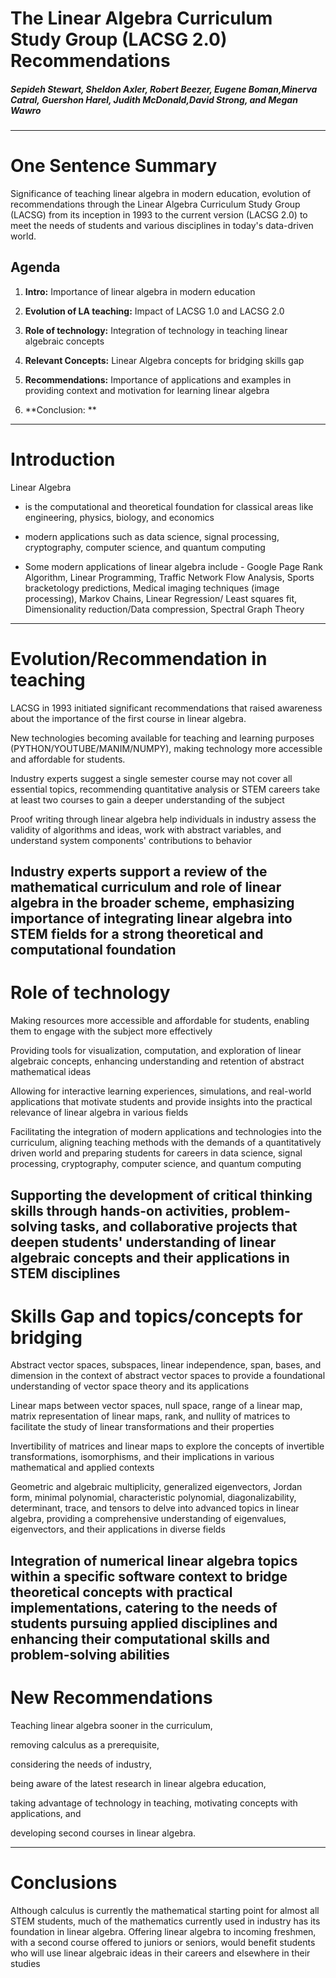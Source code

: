 
# The Linear Algebra Curriculum Study Group (LACSG 2.0) Recommendations
##### Sepideh Stewart, Sheldon Axler, Robert Beezer, Eugene Boman,Minerva Catral, Guershon Harel, Judith McDonald,David Strong, and Megan Wawro
---

# One Sentence Summary

Significance of teaching linear algebra in modern education, evolution of recommendations through the Linear Algebra Curriculum Study Group (LACSG) from its inception in 1993 to the current version (LACSG 2.0) to meet the needs of students and various disciplines in today's data-driven world.

## Agenda
1. **Intro:** Importance of linear algebra in modern education

2. **Evolution of LA teaching:** Impact of LACSG 1.0 and LACSG 2.0 

3. **Role of technology:** Integration of technology in teaching linear algebraic concepts

4. **Relevant Concepts:** Linear Algebra concepts for bridging skills gap

5. **Recommendations:** Importance of applications and examples in providing context and motivation for learning linear algebra

6. **Conclusion: **
---

# Introduction
Linear Algebra  
- is the computational and theoretical foundation for classical areas like engineering, physics, biology, and economics 

- modern applications such as data science, signal processing, cryptography, computer science, and quantum computing

- Some modern applications of linear algebra include - 
 Google Page Rank Algorithm,
 Linear Programming, 
 Traffic Network Flow Analysis, 
 Sports bracketology predictions, 
 Medical imaging techniques (image processing), 
 Markov Chains,
 Linear Regression/ Least squares fit,
 Dimensionality reduction/Data compression,
 Spectral Graph Theory
---

# Evolution/Recommendation in teaching

LACSG in 1993 initiated significant recommendations that raised awareness about the importance of the first course in linear algebra.

New technologies becoming available for teaching and learning purposes (PYTHON/YOUTUBE/MANIM/NUMPY), making technology more accessible and affordable for students.

Industry experts suggest a single semester course may not cover all essential topics, recommending quantitative analysis or STEM careers take at least two courses to gain a deeper understanding of the subject

Proof writing through linear algebra help individuals in industry assess the validity of algorithms and ideas, work with abstract variables, and understand system components' contributions to behavior

Industry experts support a review of the mathematical curriculum and role of linear algebra in the broader scheme, emphasizing importance of integrating linear algebra into STEM fields for a strong theoretical and computational foundation
---

# Role of technology

Making resources more accessible and affordable for students, enabling them to engage with the subject more effectively

Providing tools for visualization, computation, and exploration of linear algebraic concepts, enhancing understanding and retention of abstract mathematical ideas

Allowing for interactive learning experiences, simulations, and real-world applications that motivate students and provide insights into the practical relevance of linear algebra in various fields

Facilitating the integration of modern applications and technologies into the curriculum, aligning teaching methods with the demands of a quantitatively driven world and preparing students for careers in data science, signal processing, cryptography, computer science, and quantum computing

Supporting the development of critical thinking skills through hands-on activities, problem-solving tasks, and collaborative projects that deepen students' understanding of linear algebraic concepts and their applications in STEM disciplines
---

# Skills Gap and topics/concepts for bridging

Abstract vector spaces, subspaces, linear independence, span, bases, and dimension in the context of abstract vector spaces to provide a foundational understanding of vector space theory and its applications

Linear maps between vector spaces, null space, range of a linear map, matrix representation of linear maps, rank, and nullity of matrices to facilitate the study of linear transformations and their properties

Invertibility of matrices and linear maps to explore the concepts of invertible transformations, isomorphisms, and their implications in various mathematical and applied contexts

Geometric and algebraic multiplicity, generalized eigenvectors, Jordan form, minimal polynomial, characteristic polynomial, diagonalizability, determinant, trace, and tensors to delve into advanced topics in linear algebra, providing a comprehensive understanding of eigenvalues, eigenvectors, and their applications in diverse fields

Integration of numerical linear algebra topics within a specific software context to bridge theoretical concepts with practical implementations, catering to the needs of students pursuing applied disciplines and enhancing their computational skills and problem-solving abilities
---

# New Recommendations
Teaching linear algebra sooner in the curriculum, 

removing calculus as a prerequisite,

considering the needs of industry, 

being aware of the latest research in linear algebra education,
 
taking advantage of technology in teaching, motivating concepts with applications, and

developing second courses in linear algebra.

---

# Conclusions

Although calculus is currently the mathematical starting
point for almost all STEM students, much of the mathematics currently used in industry has its foundation in linear
algebra. Offering linear algebra to incoming freshmen,
with a second course offered to juniors or seniors, would
benefit students who will use linear algebraic ideas in their
careers and elsewhere in their studies
